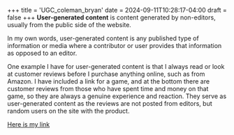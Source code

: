 +++
title = 'UGC_coleman_bryan'
date = 2024-09-11T10:28:17-04:00
draft = false
+++
**User-generated content** is content generated by non-editors, usually from the public side of the website.

In my own words, user-generated content is any published type of information or media where a contributor or user provides that information as opposed to an editor.

One example I have for user-generated content is that I always read or look at customer reviews before I purchase anything online, such as from Amazon. I have included a link for a game, and at the bottom there are customer reviews from those who have spent time and money on that game, so they are always a genuine experience and reaction. They serve as user-generated content as the reviews are not posted from editors, but random users on the site with the product.

[Here is my link](https://www.amazon.com/Madden-NFL-25-Xbox-X/dp/B0D3P4HV27/ref=asc_df_B0D3P4HV27/?tag=hyprod-20&linkCode=df0&hvadid=692875362841&hvpos=&hvnetw=g&hvrand=10801584644197785728&hvpone=&hvptwo=&hvqmt=&hvdev=c&hvdvcmdl=&hvlocint=&hvlocphy=9014318&hvtargid=pla-2281435179018&mcid=a6d91713b6643d728a5d3818896c8d86&hvocijid=10801584644197785728-B0D3P4HV27-&hvexpln=73&th=1)